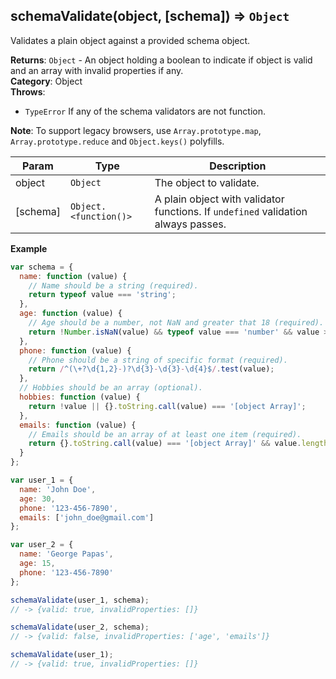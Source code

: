 <a name="schemaValidate"></a>

## schemaValidate(object, [schema]) ⇒ <code>Object</code>
Validates a plain object against a provided schema object.

**Returns**: <code>Object</code> - An object holding a boolean to indicate if object is valid and an array with invalid properties if any.  
**Category**: Object  
**Throws**:

- <code>TypeError</code> If any of the schema validators are not function.

**Note**: To support legacy browsers, use `Array.prototype.map`, `Array.prototype.reduce` and `Object.keys()` polyfills.  

| Param | Type | Description |
| --- | --- | --- |
| object | <code>Object</code> | The object to validate. |
| [schema] | <code>Object.&lt;function()&gt;</code> | A plain object with validator functions. If `undefined` validation always passes. |

**Example**  
```js
var schema = {
  name: function (value) {
    // Name should be a string (required).
    return typeof value === 'string';
  },
  age: function (value) {
    // Age should be a number, not NaN and greater that 18 (required).
    return !Number.isNaN(value) && typeof value === 'number' && value >= 18;
  },
  phone: function (value) {
    // Phone should be a string of specific format (required).
    return /^(\+?\d{1,2}-)?\d{3}-\d{3}-\d{4}$/.test(value);
  },
  // Hobbies should be an array (optional).
  hobbies: function (value) {
    return !value || {}.toString.call(value) === '[object Array]';
  },
  emails: function (value) {
    // Emails should be an array of at least one item (required).
    return {}.toString.call(value) === '[object Array]' && value.length > 0;
  }
};

var user_1 = {
  name: 'John Doe',
  age: 30,
  phone: '123-456-7890',
  emails: ['john_doe@gmail.com']
};

var user_2 = {
  name: 'George Papas',
  age: 15,
  phone: '123-456-7890'
};

schemaValidate(user_1, schema);
// -> {valid: true, invalidProperties: []}

schemaValidate(user_2, schema);
// -> {valid: false, invalidProperties: ['age', 'emails']}

schemaValidate(user_1);
// -> {valid: true, invalidProperties: []}
```
